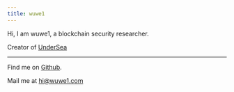 ```yaml
---
title: wuwe1
---
```


Hi, I am wuwe1, a blockchain security researcher. 

Creator of [UnderSea](https://github.com/wuwe1/undersea-core)

***

Find me on [Github](https://github.com/wuwe1).

Mail me at [hi@wuwe1.com](mailto:hi@wuwe1.com)


<ClientOnly>
  <MapTrace/>
</ClientOnly>
